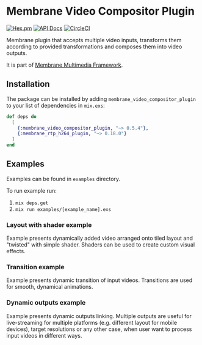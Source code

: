 # Membrane Video Compositor Plugin

[![Hex.pm](https://img.shields.io/hexpm/v/membrane_video_compositor_plugin.svg)](https://hex.pm/packages/membrane_video_compositor_plugin)
[![API Docs](https://img.shields.io/badge/api-docs-yellow.svg?style=flat)](https://hexdocs.pm/membrane_video_compositor_plugin)
[![CircleCI](https://dl.circleci.com/status-badge/img/gh/membraneframework/membrane_video_compositor_plugin/tree/master.svg?style=svg)](https://dl.circleci.com/status-badge/redirect/gh/membraneframework/membrane_video_compositor_plugin/tree/master)

Membrane plugin that accepts multiple video inputs, transforms them according to provided transformations and composes them into video outputs.

It is part of [Membrane Multimedia Framework](https://membrane.stream).

## Installation

The package can be installed by adding `membrane_video_compositor_plugin` to your list of dependencies in `mix.exs`:

```elixir
def deps do
  [
    {:membrane_video_compositor_plugin, "~> 0.5.4"},
    {:membrane_rtp_h264_plugin, "~> 0.18.0"}
  ]
end
```

## Examples

Examples can be found in `examples` directory.

To run example run:

1. `mix deps.get`
2. `mix run examples/[example_name].exs`

### Layout with shader example

Example presents dynamically added video arranged onto tiled layout and "twisted" with simple shader. Shaders can be used to create custom visual effects.

### Transition example

Example presents dynamic transition of input videos. Transitions are used for smooth, dynamical animations.

### Dynamic outputs example

Example presents dynamic outputs linking.
Multiple outputs are useful for live-streaming for multiple platforms (e.g. different layout for mobile devices), target resolutions
or any other case, when user want to process input videos in different ways.

